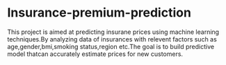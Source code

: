 # Insurance-premium-prediction
This project is aimed at predicting insurane prices using machine learning techniques.By analyzing data of insurances with relevent factors such as age,gender,bmi,smoking status,region etc.The goal is to build predictive model thatcan accurately estimate prices for new customers.

